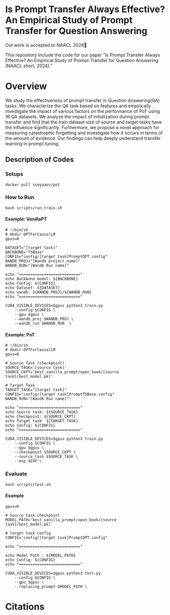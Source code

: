 # Is Prompt Transfer Always Effective? An Empirical Study of Prompt Transfer for Question Answering
Out work is accepted to NAACL 2024🎇

This repository include the code for our paper "Is Prompt Transfer Always Effective? An Empirical Study of Prompt Transfer for Question Answering (NAACL short, 2024)."

# Overview
We study the effectiveness of prompt transfer in Question Answering(QA) tasks. We characterize the QA task based on features and empirically investigate the impact of various factors on the performance of PoT using 16 QA datasets. We analyze the impact of initialization during prompt transfer and find that the train dataset size of source and target tasks have the influence significantly. Furthermore, we propose a novel approach for measuring catastrophic forgetting and investigate how it occurs in terms of the amount of evidence. Our findings can help deeply understand transfer learning in prompt tuning.

## Description of Codes

### Setups
```
docker pull ssoyaavv/pot
```

### How to Run
```
bash scripts/run_train.sh
```
#### Example: VanillaPT 
```
# !/bin/sh
# mkdir OPTForCausalLM
gpus=0

DATASET="[target task]"
BACKBONE="T5Base"
CONFIG="config/[target task]PromptOPT.config"
WANDB_PROJ="[Wandb project name]"
WANDB_RUN="[Wandb Run name]"

echo "==========================="
echo Backbone model: ${BACKBONE}
echo Config: ${CONFIG}
echo Dataset: ${DATASET}
echo wandb: ${WANDB_PROJ}/${WANDB_RUN}
echo "==========================="

CUDA_VISIBLE_DEVICES=$gpus python3 train.py
    --config $CONFIG \
    --gpu $gpus \
    --wandb_proj $WANDB_PROJ \
    --wandb_run $WANDB_RUN  \
```
#### Example: PoT 
```
# !/bin/sh
# mkdir OPTForCausalLM
gpus=0

# Source Task (checkpoint)
SOURCE_TASK='[source task]'
SOURCE_CKPT='best_vanilla_prompt/open_book/[source task]/best_model.pkl'

# Target Task 
TARGET_TASK="[target task]"
CONFIG="config/[target task]PromptT5Base.config"
WANDB_RUN="[Wandb Run name]"

echo "==========================="
echo Source task: ${SOURCE_TASK}
echo Checkpoint: ${SOURCE_CKPT}
echo Target task: ${TARGET_TASK}
echo Config: ${CONFIG}
echo "==========================="

CUDA_VISIBLE_DEVICES=$gpus python3 train.py  
    --config $CONFIG \
    --gpu $gpus \
    --checkpoint $SOURCE_CKPT \
    --source_task $SOURCE_TASK \
    --exp $EXP \

```

### Evaluate
```
bash scripts/test.sh
```
#### Example
```
gpus=0

# Source task checkpoint
MODEL_PATH='best_vanilla_prompt/open_book/[source task]/best_model.pkl'

# Target task config
CONFIG="config/[target task]PromptOPT.config"

echo "==========================="

echo Model Path : ${MODEL_PATH}
echo Config: ${CONFIG}
echo "==========================="

CUDA_VISIBLE_DEVICES=$gpus python3 test.py
    --config $CONFIG \
    --gpu $gpus \
    --replacing_prompt $MODEL_PATH \
```

# Citations
